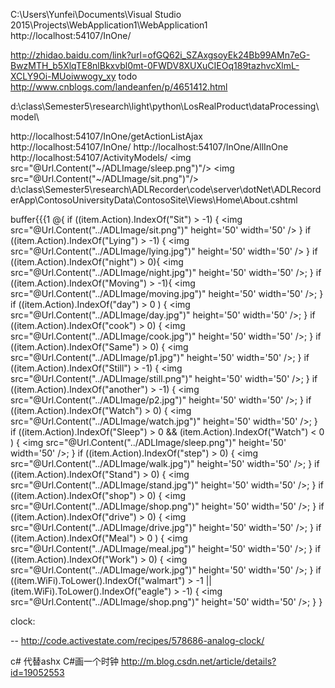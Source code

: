 C:\Users\Yunfei\Documents\Visual Studio 2015\Projects\WebApplication1\WebApplication1
http://localhost:54107/InOne/

http://zhidao.baidu.com/link?url=ofGQ62i_SZAxgsoyEk24Bb99AMn7eG-BwzMTH_b5XlqTE8nlBkxvbl0mt-0FWDV8XUXuCIEOq189tazhvcXlmL-XCLY9Oi-MUoiwwogy_xy
todo
http://www.cnblogs.com/landeanfen/p/4651412.html

d:\class\Semester5\research\light\python\LosRealProduct\dataProcessing\model\

http://localhost:54107/InOne/getActionListAjax
http://localhost:54107/InOne/
http://localhost:54107/InOne/AllInOne
http://localhost:54107/ActivityModels/
<img src="@Url.Content("~/ADLImage/sleep.png")"/>
<img src="@Url.Content("~/ADLImage/sit.png")"/>
d:\class\Semester5\research\ADLRecorder\code\server\dotNet\ADLRecorderApp\ContosoUniversityData\ContosoSite\Views\Home\About.cshtml

buffer{{{1
            @{
                if ((item.Action).IndexOf("Sit") > -1)
                {
                    <img src="@Url.Content("../ADLImage/sit.png")" height='50' width='50' />
                }
                if ((item.Action).IndexOf("Lying") > -1)
                {
                    <img src="@Url.Content("../ADLImage/lying.jpg")" height='50' width='50' />
                }
                if ((item.Action).IndexOf("night") > 0){
                    <img src="@Url.Content("../ADLImage/night.jpg")" height='50' width='50' />;
                }
                if ((item.Action).IndexOf("Moving") > -1){
                    <img src="@Url.Content("../ADLImage/moving.jpg")" height='50' width='50' />;
                }
                if ((item.Action).IndexOf("day") > 0 ) {
                    <img src="@Url.Content("../ADLImage/day.jpg")" height='50' width='50' />;
                }
                if ((item.Action).IndexOf("cook") > 0) {
                    <img src="@Url.Content("../ADLImage/cook.jpg")" height='50' width='50' />;
                }
                if ((item.Action).IndexOf("Same") > 0) {
                    <img src="@Url.Content("../ADLImage/p1.jpg")" height='50' width='50' />;
                }
                if ((item.Action).IndexOf("Still") > -1) {
                    <img src="@Url.Content("../ADLImage/still.png")" height='50' width='50' />;
                }
                if ((item.Action).IndexOf("another") > -1) {
                    <img src="@Url.Content("../ADLImage/p2.jpg")" height='50' width='50' />;
                }
                if ((item.Action).IndexOf("Watch") > 0) {
                    <img src="@Url.Content("../ADLImage/watch.jpg")" height='50' width='50' />;
                }
                if ((item.Action).IndexOf("Sleep") > 0 && (item.Action).IndexOf("Watch") < 0 ) {
                    <img src="@Url.Content("../ADLImage/sleep.png")" height='50' width='50' />;
                }
                if ((item.Action).IndexOf("step") > 0) {
                    <img src="@Url.Content("../ADLImage/walk.jpg")" height='50' width='50' />;
                }
                if ((item.Action).IndexOf("Stand") > 0) {
                    <img src="@Url.Content("../ADLImage/stand.jpg")" height='50' width='50' />;
                }
                if ((item.Action).IndexOf("shop") > 0) {
                    <img src="@Url.Content("../ADLImage/shop.png")" height='50' width='50' />;
                }
                if ((item.Action).IndexOf("drive") > 0) {
                    <img src="@Url.Content("../ADLImage/drive.jpg")" height='50' width='50' />;
                }
                if ((item.Action).IndexOf("Meal") > 0 ) {
                    <img src="@Url.Content("../ADLImage/meal.jpg")" height='50' width='50' />;
                }
                if ((item.Action).IndexOf("Work") > 0) {
                    <img src="@Url.Content("../ADLImage/work.jpg")" height='50' width='50' />;
                }
                if ((item.WiFi).ToLower().IndexOf("walmart") > -1 || (item.WiFi).ToLower().IndexOf("eagle") > -1) {
                    <img src="@Url.Content("../ADLImage/shop.png")" height='50' width='50' />;
                }
            }

clock:

<script>
var canvas = document.getElementById("canvas");
var ctx = canvas.getContext("2d");
var radius = canvas.height / 2;
ctx.translate(radius, radius);
radius = radius * 0.90
setInterval(drawClock, 1000);

function drawClock() {
  drawFace(ctx, radius);
  drawNumbers(ctx, radius);
  drawTime(ctx, radius);
}

function drawFace(ctx, radius) {
  var grad;
  ctx.beginPath();
  ctx.arc(0, 0, radius, 0, 2*Math.PI);
  ctx.fillStyle = 'white';
  ctx.fill();
  grad = ctx.createRadialGradient(0,0,radius*0.95, 0,0,radius*1.05);
  grad.addColorStop(0, '#333');
  grad.addColorStop(0.5, 'white');
  grad.addColorStop(1, '#333');
  ctx.strokeStyle = grad;
  ctx.lineWidth = radius*0.1;
  ctx.stroke();
  ctx.beginPath();
  ctx.arc(0, 0, radius*0.1, 0, 2*Math.PI);
  ctx.fillStyle = '#333';
  ctx.fill();
}

function drawNumbers(ctx, radius) {
  var ang;
  var num;
  ctx.font = radius*0.15 + "px arial";
  ctx.textBaseline="middle";
  ctx.textAlign="center";
  for(num = 1; num < 13; num++){
    ang = num * Math.PI / 6;
    ctx.rotate(ang);
    ctx.translate(0, -radius*0.85);
    ctx.rotate(-ang);
    ctx.fillText(num.toString(), 0, 0);
    ctx.rotate(ang);
    ctx.translate(0, radius*0.85);
    ctx.rotate(-ang);
  }
}

function drawTime(ctx, radius){
    var hour = 8;
    var minute = 11;
    var second = 12;
    //hour
    hour=hour%12;
    hour=(hour*Math.PI/6)+
    (minute*Math.PI/(6*60))+
    (second*Math.PI/(360*60));
    drawHand(ctx, hour, radius*0.5, radius*0.07);
    //minute
    minute=(minute*Math.PI/30)+(second*Math.PI/(30*60));
    drawHand(ctx, minute, radius*0.8, radius*0.07);
    // second
    second=(second*Math.PI/30);
    drawHand(ctx, second, radius*0.9, radius*0.02);
}

function drawHand(ctx, pos, length, width) {
    ctx.beginPath();
    ctx.lineWidth = width;
    ctx.lineCap = "round";
    ctx.moveTo(0,0);
    ctx.rotate(pos);
    ctx.lineTo(0, -length);
    ctx.stroke();
    ctx.rotate(-pos);
}
</script>
--
http://code.activestate.com/recipes/578686-analog-clock/

<script type="text/javascript" src="myscript.js"></script>

<style type="text/css">

</style>

c# 代替ashx
C#画一个时钟
http://m.blog.csdn.net/article/details?id=19052553
